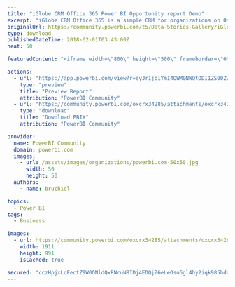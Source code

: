 ```yaml
---
title: "iGlobe CRM Office 365 Power BI Opportunity report Demo"
excerpt: "iGlobe CRM Office 365 is a simple CRM for organizations on Office 365. Focusing on the user, as a part of a team or individual, iGlobe CRM Office 365"
originalUrl: https://community.powerbi.com/t5/Data-Stories-Gallery/iGlobe-CRM-Office-365-Power-BI-Opportunity-report-Demo/m-p/349819
type: download
publishedDateTime: 2018-02-01T03:43:00Z
heat: 50

featuredContent: "<iframe width=\"800\" height=\"500\" frameborder=\"0\" src=\"https://app.powerbi.com/view?r=eyJrIjoiYmI4OWM0NWQtODI1ZS00ZWY2LTgwZTUtMTk1NDFkMTUzNDgzIiwidCI6ImIwNzA0M2Y4LWRkNGUtNGQzMC04NDBiLTlkOTJkYTEzZjlhZSIsImMiOjh9\"></iframe>"

actions:
  - url: "https://app.powerbi.com/view?r=eyJrIjoiYmI4OWM0NWQtODI1ZS00ZWY2LTgwZTUtMTk1NDFkMTUzNDgzIiwidCI6ImIwNzA0M2Y4LWRkNGUtNGQzMC04NDBiLTlkOTJkYTEzZjlhZSIsImMiOjh9"
    type: "preview"
    title: "Preview Report"
    attribution: "PowerBI Community"
  - url: "https://community.powerbi.com/oxcrx34285/attachments/oxcrx34285/DataStoriesGallery/1588/2/iGlobeCRMOffice365.pbix"
    type: "download"
    title: "Download PBIX"
    attribution: "PowerBI Community"

provider:
  name: PowerBI Community
  domain: powerbi.com
  images:
    - url: /assets/images/organizations/powerbi.com-50x50.jpg
      width: 50
      height: 50
  authors:
    - name: bruchiel

topics:
  - Power BI
tags:
  - Business

images:
  - url: https://community.powerbi.com/oxcrx34285/attachments/oxcrx34285/DataStoriesGallery/1588/1/2017-09-24_16-29-07.png
    width: 1911
    height: 991
    isCached: true

secured: "cczHpjxLqFectZ9W0ONldQxRNruN8IDj4EDQjZ6eLeOsu6gl4hy2iqk985hdqMDSdD8u3Mv/aDYg5EblS7MOnsvMx6iRBpPqfCP8OTLmrLOS6O3s6b8ZV8t2S1jW0JSEEnuBoEukh5HCf5WeiqFRuE/tkyrVhu+ofl5j2FMh24Hl/8j2NZKYUx/3BhqUBMnWvYKTmUHa4S2gAr1S7aNahk87pCFtDZV3wF52ejh2IW9NGrR2Vy4l7IN5oNI2P+FZ3rQGHyp7IEZjdpQkagKvj1TXmTheJBmgSCjltWaaFaUQwl0isPU5oQZy4dnQCQhlQGuiLQge+A0euvnEaRWVJAhi0yakKRChgqVPJz+b2EtRugV1/sDQVsSmkH4jZwZ7lkdBCFNAJksf7ZKVsor9aQ==;3HqmIK6tpFRGNdXMSsO3BQ=="
---
```



